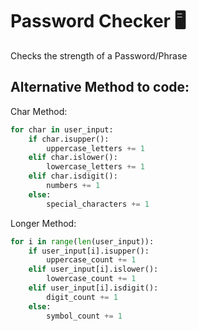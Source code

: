 # Password Checker 🖥️
Checks the strength of a Password/Phrase

## Alternative Method to code:

Char Method:
```python
for char in user_input:
    if char.isupper():
        uppercase_letters += 1
    elif char.islower():
        lowercase_letters += 1
    elif char.isdigit():
        numbers += 1
    else:
        special_characters += 1
```

Longer Method:
```python
for i in range(len(user_input)):
    if user_input[i].isupper():
        uppercase_count += 1
    elif user_input[i].islower():
        lowercase_count += 1
    elif user_input[i].isdigit():
        digit_count += 1
    else:
        symbol_count += 1
```

